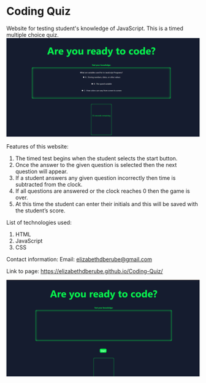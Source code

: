 # Coding Quiz
Website for testing student's knowledge of JavaScript. This is a timed multiple choice quiz. 
![image](/assets/Screenshot.png)

Features of this website:
 
1. The timed test begins when the student selects the start button.
2. Once the answer to the given question is selected then the next question will appear.
3. If a student answers any given question incorrectly then time is subtracted from the clock.
4. If all questions are answered or the clock reaches 0 then the game is over.
5. At this time the student can enter their initials and this will be saved with the student’s score.

List of technologies used:

1. HTML
2. JavaScript
3. CSS

Contact information:
Email:
elizabethdberube@gmail.com

Link to page: 
https://elizabethdberube.github.io/Coding-Quiz/


![image](/assets/Screenshot2.png)

